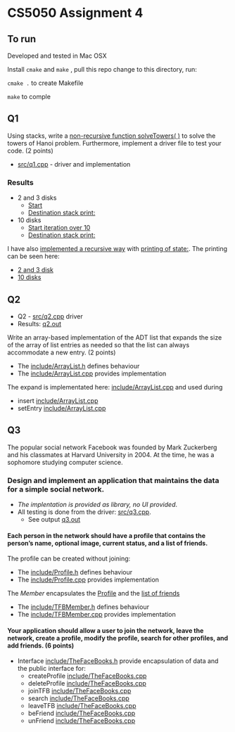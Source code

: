 
# CS5050 Assignment 4

## To run

Developed and tested in Mac OSX 

Install `cmake` and `make` , pull this repo change to this directory, run:

`cmake .` to create Makefile

`make` to comple


## Q1

Using stacks, write a [non-recursive function solveTowers( )](src/q1.cpp#L56) to solve the towers of Hanoi problem. Furthermore, implement a driver file to test your code. (2 points)

* [src/q1.cpp](src/q1.cpp) - driver and implementation

### Results

* 2 and 3 disks 
  * [Start](q1.out#L1097)
  * [Destination stack print:](q1.out##L1030) 
* 10 disks 
  * [Start iteration over 10](q1.out#L1134)
  * [Destination stack print:](q1.out##L2175) 

I have also [implemented a recursive way](src/q1.cpp#L195) with [printing of state:](src/q1.cpp#L134).
The printing can be seen here:
* [2 and 3 disk](q1.out#L37) 
* [10 disks](q1.out##L1096) 

  
## Q2

* Q2 - [src/q2.cpp](src/q2.cpp) driver
* Results: [q2.out](q2.out)

Write an array-based implementation of the ADT list that expands the size of the array of list entries as needed so that the list can always accommodate a new entry. (2 points)

* The [include/ArrayList.h](include/ArrayList.h) defines  behaviour
* The [include/ArrayList.cpp](include/ArrayList.cpp) provides implementation

The expand is implementated here: [include/ArrayList.cpp](include/ArrayList.cpp#L42) and used during 
* insert [include/ArrayList.cpp](include/ArrayList.cpp#L81) 
* setEntry [include/ArrayList.cpp](include/ArrayList.cpp#L136) 

## Q3

The popular social network Facebook was founded by Mark Zuckerberg and his classmates at Harvard University in 2004. At the time, he was a sophomore studying computer science.

### Design and implement an application that maintains the data for a simple social network.

* _The implentation is provided as library, no UI provided_. 
* All testing is done from the driver: [src/q3.cpp](src/q3.cpp). 
  * See output [q3.out](q3.out)

#### Each person in the network should have a profile that contains the person’s name, optional image, current status, and a list of friends. 

The profile can be created without joining:
* The [include/Profile.h](include/Profile.h) defines  behaviour
* The [include/Profile.cpp](include/Profile.cpp) provides implementation

The _Member_ encapsulates the [Profile](include/TFBMember.h#L18) and the [list of friends](include/TFBMember.h#L20)
* The [include/TFBMember.h](include/TFBMember.h) defines  behaviour
* The [include/TFBMember.cpp](include/TFBMember.cpp) provides implementation


#### Your application should allow a user to join the network, leave the network, create a profile, modify the profile, search for other profiles, and add friends. (6 points)

* Interface [include/TheFaceBooks.h](include/TheFaceBooks.h) provide encapsulation of data and the public interface for:
   * createProfile [include/TheFaceBooks.cpp](include/TheFaceBooks.cpp#L23)
   * deleteProfile [include/TheFaceBooks.cpp](include/TheFaceBooks.cpp#L47)
   * joinTFB [include/TheFaceBooks.cpp](include/TheFaceBooks.cpp#L29)
   * search [include/TheFaceBooks.cpp](include/TheFaceBooks.cpp#L35)
   * leaveTFB [include/TheFaceBooks.cpp](include/TheFaceBooks.cpp#L56)
   * beFriend [include/TheFaceBooks.cpp](include/TheFaceBooks.cpp#L62)
   * unFriend [include/TheFaceBooks.cpp](include/TheFaceBooks.cpp#L67)

 
